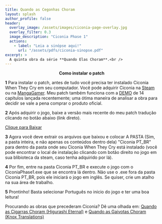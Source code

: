 ```yaml
---
title: Quando as Cegonhas Choram
layout: splash
author_profile: false 
header: 
  overlay_image: /assets/images/ciconia-page-overlay.jpg
  overlay_filter: 0.3
  image_description: "Ciconia Phase 1"
  actions:
    - label: "Leia a sinópse aqui!"
      url: "/assets/pdfs/ciconia-sinopse.pdf"
excerpt: >
  A quinta obra da série **Quando Elas Choram**.<br />
---
```


<p align=center><b>Como instalar o patch</b></p>

**1** Para instalar o patch, antes de tudo você precisa ter instalado Ciconia When They Cry em seu computador. Você pode adquirir Ciconia na [Steam](https://store.steampowered.com/app/1162560/_phase1/) ou na [MangaGamer](https://www.mangagamer.com/detail.php?goods_type=1&product_code=1145). Meu patch também funciona com a [DEMO](https://www.07th-expansion.net/cico/) de 14 capítulos lançada recentemente; uma ótima maneira de analisar a obra para decidir se vale a pena comprar o produto oficial.

**2** Após adquirir o jogo, baixe a versão mais recente do meu patch tradução clicando no botão abaixo (link direto).

<a href="https://github.com/JesterThirty4/ciconia-pt-br/releases/download/v1.2/Ciconia.PT_BR.v1.2.rar" class="btn btn--primary">Clique para Baixar</a>

**3** Agora você deve extrair os arquivos que baixou e colocar A PASTA (Sim, a pasta inteira, e não apenas os conteúdos dentro dela) "Ciconia PT_BR" para dentro da pasta onde seu Ciconia When They Cry está instalado (você pode encontrar o local de instalação clicando com botão direito no jogo em sua blibioteca da steam, caso tenha adquirido por lá).

**4** Por fim, entre na pasta Ciconia PT_BR e execute o jogo com o CiconiaPhase1.exe que se encontra lá dentro. Não use o .exe fora da pasta Ciconia PT_BR, pois ele iniciará o jogo em inglês. Se quiser, crie um atalho na sua área de trabalho.

**5** Prontinho! Basta selecionar Português no inicio do jogo e ter uma boa leitura!

Procurando as obras que precederam Ciconia? Dê uma olhada em: [Quando as Cigarras Choram (Higurashi Eternal)](https://higurashieternal.wordpress.com/) e [Quando as Gaivotas Choram (Knox Translations)](https://knox.fansub.com.br/)
